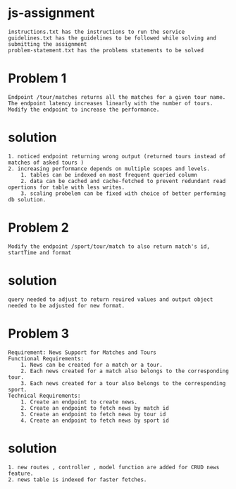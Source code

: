 # js-assignment

````
instructions.txt has the instructions to run the service
guidelines.txt has the guidelines to be followed while solving and submitting the assignment
problem-statement.txt has the problems statements to be solved
````

# Problem 1

```
Endpoint /tour/matches returns all the matches for a given tour name.
The endpoint latency increases linearly with the number of tours. Modify the endpoint to increase the performance.
```

# solution

    1. noticed endpoint returning wrong output (returned tours instead of matches of asked tours )
    2. increasing performance depends on multiple scopes and levels.
        1. tables can be indexed on most frequent queried column
        2. data can be cached and cache-fetched to prevent redundant read opertions for table with less writes.
        3. scaling probelem can be fixed with choice of better performing db solution.

# Problem 2

```
Modify the endpoint /sport/tour/match to also return match's id, startTime and format
```

# solution

    query needed to adjust to return reuired values and output object needed to be adjusted for new format.

# Problem 3

```
Requirement: News Support for Matches and Tours
Functional Requirements:
    1. News can be created for a match or a tour.
    2. Each news created for a match also belongs to the corresponding tour.
    3. Each news created for a tour also belongs to the corresponding sport.
Technical Requirements:
    1. Create an endpoint to create news.
    2. Create an endpoint to fetch news by match id
    3. Create an endpoint to fetch news by tour id
    4. Create an endpoint to fetch news by sport id
```

# solution

    1. new routes , controller , model function are added for CRUD news feature.
    2. news table is indexed for faster fetches.
